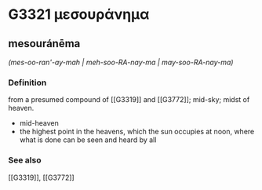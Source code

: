 # G3321 μεσουράνημα

## mesouránēma

_(mes-oo-ran'-ay-mah | meh-soo-RA-nay-ma | may-soo-RA-nay-ma)_

### Definition

from a presumed compound of [[G3319]] and [[G3772]]; mid-sky; midst of heaven.

- mid-heaven
- the highest point in the heavens, which the sun occupies at noon, where what is done can be seen and heard by all

### See also

[[G3319]], [[G3772]]

